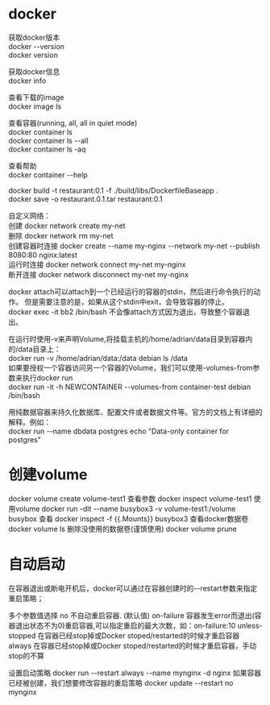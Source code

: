 # docker

获取docker版本<br>
docker --version<br>
docker version<br>

获取docker信息<br>
docker info<br>

查看下载的image<br>
docker image ls<br>

查看容器(running, all, all in quiet mode)<br>
docker container ls<br>
docker container ls --all<br>
docker container ls -aq<br>

查看帮助<br>
docker container --help<br>

docker build -t restaurant:0.1 -f ./build/libs/DockerfileBaseapp .<br>
docker save -o restaurant.0.1.tar restaurant:0.1<br>


自定义网络：<br>
创建  docker network create my-net<br>
删除  docker network rm my-net<br>
创建容器时连接  docker create --name my-nginx --network my-net --publish 8080:80 nginx:latest<br>
运行时连接     docker network connect my-net my-nginx<br>
断开连接       docker network disconnect my-net my-nginx<br>

docker attach可以attach到一个已经运行的容器的stdin，然后进行命令执行的动作。 但是需要注意的是，如果从这个stdin中exit，会导致容器的停止。<br>
docker exec -it bb2 /bin/bash   不会像attach方式因为退出，导致整个容器退出。 <br>

在运行时使用-v来声明Volume,将挂载主机的/home/adrian/data目录到容器内的/data目录上：<br>
docker run -v /home/adrian/data:/data debian ls /data<br>
如果要授权一个容器访问另一个容器的Volume，我们可以使用-volumes-from参数来执行docker run<br>
docker run -it -h NEWCONTAINER --volumes-from container-test debian /bin/bash<br>

用纯数据容器来持久化数据库、配置文件或者数据文件等。官方的文档上有详细的解释。例如：<br>
docker run --name dbdata postgres echo "Data-only container for postgres"<br>

# 创建volume
docker volume create volume-test1
查看参数
docker inspect volume-test1
使用volume
docker run -dit --name busybox3 -v volume-test1:/volume busybox
查看
docker inspect -f {{.Mounts}} busybox3
查看docker数据卷
docker volume ls
删除没使用的数据卷(谨慎使用)
docker volume prune

# 自动启动
在容器退出或断电开机后，docker可以通过在容器创建时的--restart参数来指定重启策略；

多个参数值选择
no  不自动重启容器. (默认值)
on-failure  容器发生error而退出(容器退出状态不为0)重启容器,可以指定重启的最大次数，如：on-failure:10
unless-stopped  在容器已经stop掉或Docker stoped/restarted的时候才重启容器
always  在容器已经stop掉或Docker stoped/restarted的时候才重启容器，手动stop的不算

设置启动策略
docker run --restart always --name mynginx -d nginx
如果容器已经被创建，我们想要修改容器的重启策略
docker update --restart no mynginx

